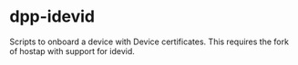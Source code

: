 # dpp-idevid

Scripts to onboard a device with Device certificates. This requires the fork of hostap with support for idevid.
